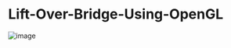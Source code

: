 # Lift-Over-Bridge-Using-OpenGL

![image](https://github.com/user-attachments/assets/0cf78e46-4a2b-494f-ad16-7f92b62e3a4f)
